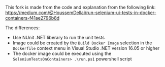 This fork is made from the code and explanation from the following link:
https://medium.com/@HoussemDellai/run-selenium-ui-tests-in-docker-containers-f41ae2796b8d

The differences:
- Use NUnit .NET liberary to run the unit tests
- Image could be created by the `Build Docker Image` selection in the `Dockerfile` context menu in Visual Studio .NET version 16.05 or higher
- The docker image could be executed using the `SeleniumTestsOnContainers> .\run.ps1` powershell script
